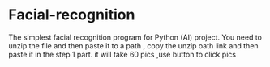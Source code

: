 # Facial-recognition
The simplest facial recognition program for Python (AI) project.
You need to unzip the file and then paste it to a path , copy the unzip oath link and then paste it in the step 1 part.
it will take 60 pics ,use  button to click pics 
